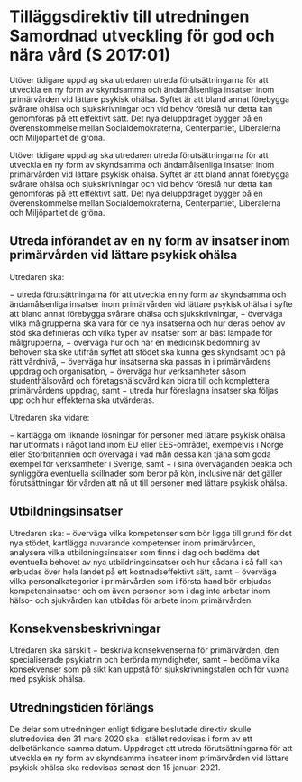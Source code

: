 # Tilläggsdirektiv till utredningen Samordnad utveckling för god och nära vård (S 2017:01)

Utöver tidigare uppdrag ska utredaren utreda förutsättningarna för att utveckla en ny form av skyndsamma och ändamålsenliga insatser inom primärvården vid lättare psykisk ohälsa. Syftet är att bland annat förebygga svårare ohälsa och sjukskrivningar och vid behov föreslå hur detta kan genomföras på ett effektivt sätt. Det nya deluppdraget bygger på en överenskommelse mellan Socialdemokraterna, Centerpartiet, Liberalerna och Miljöpartiet de gröna.

Utöver tidigare uppdrag ska utredaren utreda förutsättningarna för att utveckla en ny form av skyndsamma och ändamålsenliga insatser inom primärvården vid lättare psykisk ohälsa. Syftet är att bland annat förebygga svårare ohälsa och sjukskrivningar och vid behov föreslå hur detta kan genomföras på ett effektivt sätt. Det nya deluppdraget bygger på en överenskommelse mellan Socialdemokraterna, Centerpartiet, Liberalerna och Miljöpartiet de gröna.

## Utreda införandet av en ny form av insatser inom primärvården vid lättare psykisk ohälsa

Utredaren ska:

− utreda förutsättningarna för att utveckla en ny form av skyndsamma och ändamålsenliga insatser inom primärvården vid lättare psykisk ohälsa i syfte att bland annat förebygga svårare ohälsa och sjukskrivningar,
− överväga vilka målgrupperna ska vara för de nya insatserna och hur deras behov av stöd ska definieras och vilka typer av insatser som är bäst lämpade för målgrupperna,
− överväga hur och när en medicinsk bedömning av behoven ska ske utifrån syftet att stödet ska kunna ges skyndsamt och på rätt vårdnivå,
− överväga hur insatserna ska passas in i primärvårdens uppdrag och organisation,
− överväga hur verksamheter såsom studenthälsovård och företagshälsovård kan bidra till och komplettera primärvårdens uppdrag, samt
− utreda hur föreslagna insatser ska följas upp och hur effekterna ska utvärderas.

Utredaren ska vidare:

− kartlägga om liknande lösningar för personer med lättare psykisk ohälsa har utformats i något land inom EU eller EES-området, exempelvis i Norge eller Storbritannien och överväga i vad mån dessa kan tjäna som goda exempel för verksamheter i Sverige, samt
− i sina överväganden beakta och synliggöra eventuella skillnader som beror på kön, inklusive när det gäller förutsättningar för vården att nå ut till personer med lättare psykisk ohälsa.

## Utbildningsinsatser

Utredaren ska:
– överväga vilka kompetenser som bör ligga till grund för det nya stödet, kartlägga nuvarande kompetenser inom primärvården, analysera vilka utbildningsinsatser som finns i dag och bedöma det eventuella behovet av nya utbildningsinsatser och hur sådana i så fall kan erbjudas över hela landet på ett kostnadseffektivt sätt, samt
− överväga vilka personalkategorier i primärvården som i första hand bör erbjudas kompetensinsatser och om även personer som i dag inte arbetar inom hälso- och sjukvården kan utbildas för arbete inom primärvården.

## Konsekvensbeskrivningar

Utredaren ska särskilt
− beskriva konsekvenserna för primärvården, den specialiserade psykiatrin och berörda myndigheter, samt
− bedöma vilka konsekvenser som på sikt kan uppstå för sjukskrivningstalen och för vuxna med psykisk ohälsa.

## Utredningstiden förlängs

De delar som utredningen enligt tidigare beslutade direktiv skulle slutredovisa den 31 mars 2020 ska i stället redovisas i form av ett delbetänkande samma datum. Uppdraget att utreda förutsättningarna för att utveckla en ny form av skyndsamma insatser inom primärvården vid lättare psykisk ohälsa ska redovisas senast den 15 januari 2021.
